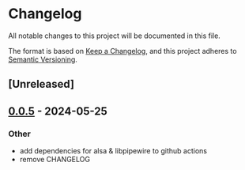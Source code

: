 # Changelog
All notable changes to this project will be documented in this file.

The format is based on [Keep a Changelog](https://keepachangelog.com/en/1.0.0/),
and this project adheres to [Semantic Versioning](https://semver.org/spec/v2.0.0.html).

## [Unreleased]

## [0.0.5](https://github.com/helmerapp/scap/compare/v0.0.4...v0.0.5) - 2024-05-25

### Other
- add dependencies for alsa & libpipewire to github actions
- remove CHANGELOG

